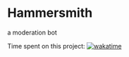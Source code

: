 # Hammersmith
a moderation bot

Time spent on this project: 
[![wakatime](https://wakatime.com/badge/user/852122dd-4b64-4e9d-8eda-dcb82b46e975/project/08471db6-0034-4729-a616-951e2087171b.svg)](https://wakatime.com/badge/user/852122dd-4b64-4e9d-8eda-dcb82b46e975/project/08471db6-0034-4729-a616-951e2087171b)

